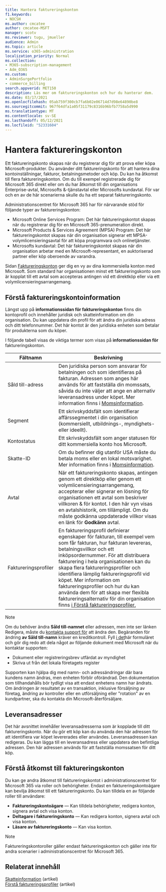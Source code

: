 ```yaml
---
title: Hantera faktureringskonton
f1.keywords:
- NOCSH
ms.author: cmcatee
author: cmcatee-MSFT
manager: scotv
ms.reviewer: tugu, jmueller
audience: Admin
ms.topic: article
ms.service: o365-administration
localization_priority: Normal
ms.collection:
- M365-subscription-management
- Adm_O365
ms.custom:
- AdminSurgePortfolio
- commerce_billing
search.appverid: MET150
description: Läs mer om faktureringskonton och hur du hanterar dem.
ms.date: 03/17/2021
ms.openlocfilehash: 05ab759f300cb7fa6b02e06714d7d98e64890be8
ms.sourcegitcommit: 967f64dfa1a05f31179c8316b96bfb7758a5d990
ms.translationtype: MT
ms.contentlocale: sv-SE
ms.lasthandoff: 05/12/2021
ms.locfileid: "52331604"
---
```

# <a name="manage-billing-accounts"></a>Hantera faktureringskonton

Ett faktureringskonto skapas när du registrerar dig för att prova eller köpa Microsoft-produkter. Du använder ditt faktureringskonto för att hantera dina kontoinställningar, fakturor, betalningsmetoder och köp. Du kan ha åtkomst till flera faktureringskonton. Om du till exempel registrerade dig för Microsoft 365 direkt eller om du har åtkomst till din organisations Enterprise-avtal, Microsofts &-tjänstavtal eller Microsofts kundavtal. För var och en av de här scenarierna skulle du ha ett separat faktureringskonto.

Administrationscentret för Microsoft 365 har för närvarande stöd för följande typer av faktureringskonton:

- Microsoft Online Services Program: Det här faktureringskontot skapas när du registrerar dig för en Microsoft 365-prenumeration direkt.
- Microsoft Products & Services Agreement (MPSA) Program: Det här faktureringskontot skapas när din organisation signerar ett MPSA-volymlicensieringsavtal för att köpa programvara och onlinetjänster.
- Microsofts kundavtal: Det här faktureringskontot skapas när din organisation arbetar med en Microsoft-representant, en auktoriserad partner eller köp oberoende av varandra.

Sidan <a href="https://go.microsoft.com/fwlink/p/?linkid=2084771" target="_blank">Faktureringskonton</a> ger dig en vy av dina kommersiella konton med Microsoft. Som standard har organisationen minst ett faktureringskonto som är kopplat till ett avtal som accepteras antingen vid ett direktköp eller via ett volymlicensieringsarrangemang.

## <a name="understand-billing-account-details"></a>Förstå faktureringskontoinformation

Längst upp på **informationssidan för faktureringskonton** finns din kontoprofil och innehåller juridisk och skatteinformation om din organisation. Du kan uppdatera din profil för att ändra din juridiska adress och ditt telefonnummer. Det här kontot är den juridiska enheten som betalar för produkterna som du köper.

I följande tabell visas de viktiga termer som visas på **informationssidan för** faktureringskonton.

| Fältnamn | Beskrivning |
|------------------|------------------------------------------------------------------------------------------------------------------------------------------------------------------------------------------------------------------------------------------------------------------------------|
| Såld till-adress | Den juridiska person som ansvarar för betalningen och som identifieras på fakturan. Adressen som anges här används för att fastställa din momssats, såvida du inte väljer att ange en alternativ leveransadress under köpet. Mer information finns i [Momsinformation](billing-and-payments/tax-information.md). |
| Segment | Ett skrivskyddsfält som identifierar affärssegmentet i din organisation (kommersiellt, utbildnings-, myndighets- eller ideellt). |
| Kontostatus | Ett skrivskyddsfält som anger statusen för ditt kommersiella konto hos Microsoft. |
| Skatte-ID | Om du befinner dig utanför USA måste du betala moms eller en lokal motsvarighet. Mer information finns i [Momsinformation](billing-and-payments/tax-information.md). |
| Avtal | När ett faktureringskonto skapas, antingen genom ett direktköp eller genom ett volymlicensieringsarrangemang, accepterar eller signerar en lösning för organisationen ett avtal som beskriver villkoren & för kontot. I den här vyn visas en avtalshistorik, om tillämpligt. Om du måste godkänna uppdaterade villkor visas en länk för **Godkänn** avtal. |
| Faktureringsprofiler | En faktureringsprofil definierar egenskaper för fakturan, till exempel vem som får fakturan, hur fakturan levereras, betalningsvillkor och ett inköpsordernummer. För att distribuera fakturering i hela organisationen kan du skapa flera faktureringsprofiler och identifiera lämplig faktureringsprofil vid köpet. Mer information om faktureringsprofiler och hur du kan använda dem för att skapa mer flexibla faktureringsalternativ för din organisation finns [i Förstå faktureringsprofiler.](billing-and-payments/manage-billing-profiles.md) |

> [!NOTE]
> Om du behöver ändra **Såld till-namnet** eller adressen,  men inte ser länken Redigera, måste du [kontakta support för](../business-video/get-help-support.md) att ändra den. Begäranden för ändring **av Såld till-namn** kräver en kreditkontroll. Fyll [i det](https://www.microsoft.com/download/details.aspx?id=102732)här formuläret och gör dig redo att dela något av följande dokument med Microsoft när du kontaktar supporten:
>
> - Dokument eller registreringsbrev utfärdat av myndighet
> - Skriva ut från det lokala företagets register
>
> Supporten kan hjälpa dig med namn- och adressändringar där bara kundens namn ändras, men enheten förblir oförändrad. Den dokumentation som tillhandahålls bör tydligt visa att endast enhetens namn har ändrats. Om ändringen är resultatet av en transaktion, inklusive försäljning av företag, ändring av kontroller eller en utförsäljning eller "rotation" av en kundpartner, ska du kontakta din Microsoft-återförsäljare.

## <a name="shipping-addresses"></a>Leveransadresser

Det här avsnittet innehåller leveransadresserna som är kopplade till ditt faktureringskonto. När du gör ett köp kan du använda den här adressen för att identifiera var köpet levererades eller användes. Leveransadressen kan redigeras. Du kan lägga till en leveransadress eller uppdatera den befintliga adressen. Den här adressen används för att fastställa momssatsen för ditt köp.

## <a name="understand-access-to-billing-accounts"></a>Förstå åtkomst till faktureringskonton

Du kan ge andra åtkomst till faktureringskontot i administrationscentret för Microsoft 365 via roller och behörigheter. Endast en faktureringskontoägare kan bevilja åtkomst till ett faktureringskonto. Du kan tilldela en av följande roller till användare:

- **Faktureringskontoägare** &mdash; Kan tilldela behörigheter, redigera konton, signera avtal och visa konton.
- **Deltagare i faktureringskonto** &mdash; Kan redigera konton, signera avtal och visa konton.
- **Läsare av faktureringskonto** &mdash; Kan visa konton.

> [!Note]
> Faktureringskontoroller gäller endast faktureringskonton och gäller inte för andra scenarier i administrationscentret för Microsoft 365.

## <a name="related-content"></a>Relaterat innehåll

[Skatteinformation](billing-and-payments/tax-information.md) (artikel) \
[Förstå faktureringsprofiler](billing-and-payments/manage-billing-profiles.md) (artikel)
